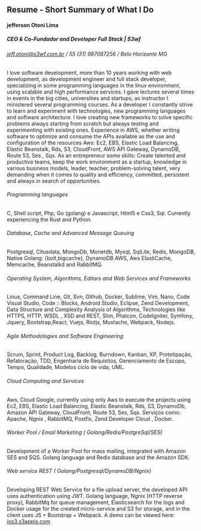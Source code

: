 ## Resume - Short Summary of What I Do
#### jefferson Otoni Lima
##### CEO & Co-Fundador and Developer Full Stack | S3wf 
###### jeff.otoni@s3wf.com.br / 55 (31) 987087256 / Belo Horizonte MG

I love software development, more than 10 years working with web development, as development engineer and full stack developer, specializing in some programming languages ​​in the linux environment, using scalable and high performance services. I gave lectures several times in events in the big cities, universities and startups, as instructor I ministered several programming courses. As a developer I constantly strive to learn and experiment with technologies, new programming languages ​​and software architecture. I love creating new frameworks to solve specific problems always starting from scratch but always testing and experimenting with existing ones. Experience in AWS, whether writing software to optimize and consume the APIs available as the use and configuration of the resources Aws: Ec2, EBS, Elastic Load Balancing, Elastic Beanstalk, Rds, S3, CloudFront, AWS API Gateway, DynamoDB, Route 53, Ses , Sqs. As an entrepreneur some skills: Create talented and productive teams, keep the work environment as a startup, knowledge in various business models, leader, teacher, problem-solving talent, very demanding when it comes to quality and efficiency, committed, persistent and always in search of opportunities.

###### Programming languages
C, Shell script, Php, Go (golang) e Javascript, Html5 e Css3, Sql. Currently experiencing the Rust and Python.

###### Database, Cache and Advanced Message Queuing
Postgresql, Citusdata, MongoDb, Monetdb, Mysql, SqlLite, Redis, MongoDB, Native Golang: {bolt,bigcache}, DynamoDB AWS, Aws ElastiCache,   Memcache, Beanstalkd and RabbitMQ.

###### Operating System, Algorithms, Editors and Web Services and Frameworks
Linux, Command Line, Git, Svn, Github, Docker, Sublime, Vim, Nano, Code Visual Studio, Code :: Blocks, Android Studio, Eclipse, Zend Development, Data Structure and Complexity Analysis of Algorithms, Technologies like HTTPS, HTTP, WSDL , XSD and REST, Slim, Phalcon, CodeIgniter, Symfony, Jquery, Bootstrap,React, Vuejs, Riotjs, Mustache, Webpack, Nodejs.

###### Agile Methodologies and Software Engineering
Scrum, Sprint, Product Log, Backlog, Burndown, Kanban, XP, Prototipação, Refatoração, TDD, Engenharia de Requisitos, Gerenciamento de Escopo, Tempo, Qualidade, Modelos ciclo de vida, UML.

###### Cloud Computing and Services
Aws, Cloud Google, currently using only Aws to execute the projects using Ec2, EBS, Elastic Load Balancing, Elastic Beanstalk, Rds, S3, DynamoDb, Amazon API Gateway, CloudFront, Route 53, Ses, Sqs. Serviços como: Apache, Ngnix , RabbitMQ, Postfix,  Zend Developer Cloud , Docker.

###### Worker Pool / Email Marketing ( Golang/Redis/PostgreSql/SES)
Development of a Worker Pool for mass mailing, integrated with Amazon SES and SQS. Golang language and Redis database and the Amazon SDK.

###### Web service REST ( Golang/Postgresql/DynamoDB/Ngnix)
Developing REST Web Service for a file upload server, the developed API uses authentication using JWT. Golang language, Ngnix (HTTP reverse proxy), RabbitMq for queue management, Elasticsearch for the logs and Docker usage for the created micro-service and S3 for storage, and in the client uses JS + Bootstrap + Webpack. A demo can be viewed here: [ios3.s3appis.com](http://ios3.s3apis.com/)

